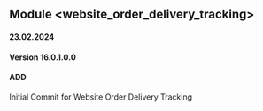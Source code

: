 ## Module <website_order_delivery_tracking>
#### 23.02.2024
#### Version 16.0.1.0.0
#### ADD
Initial Commit for Website Order Delivery Tracking
